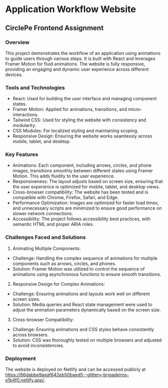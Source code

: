 
# Application Workflow Website
## CirclePe Frontend Assignment
### Overview
This project demonstrates the workflow of an application using animations to guide users through various steps. It is built with React and leverages Framer Motion for fluid animations. The website is fully responsive, providing an engaging and dynamic user experience across different devices.
### Tools and Technologies
* React: Used for building the user interface and managing component states.
* Framer Motion: Applied for animations, transitions, and micro-interactions.
* Tailwind CSS: Used for styling the website with consistency and modularity.
* CSS Modules: For localized styling and maintaining scoping.
* Responsive Design: Ensuring the website works seamlessly across mobile, tablet, and desktop.
### Key Features
* Animations: Each component, including arrows, circles, and phone images, transitions smoothly between different states using Framer Motion. This adds fluidity to the user experience.
* Responsiveness: The layout adjusts based on screen size, ensuring that the user experience is optimized for mobile, tablet, and desktop views.
* Cross-browser compatibility: The website has been tested and is compatible with Chrome, Firefox, Safari, and Edge.
* Performance Optimization: Images are optimized for faster load times, and unnecessary scripts are minimized to ensure good performance on slower network connections.
* Accessibility: The project follows accessibility best practices, with semantic HTML and proper ARIA roles.
### Challenges Faced and Solutions
1. Animating Multiple Components:
* Challenge: Handling the complex sequence of animations for multiple components such as arrows, circles, and phones.
* Solution: Framer Motion was utilized to control the sequence of animations using asynchronous functions to ensure smooth transitions.
2. Responsive Design for Complex Animations:
* Challenge: Ensuring animations and layouts work well on different screen sizes.
* Solution: Media queries and React state management were used to adjust the animation parameters dynamically based on the screen size.
3. Cross-browser Compatibility:
* Challenge: Ensuring animations and CSS styles behave consistently across browsers.
* Solution: CSS was thoroughly tested on multiple browsers and adjusted to avoid inconsistencies.
### Deployment
The website is deployed on Netlify and can be accessed publicly at https://66dabbe9aeaf642eb50baed5--glittery-brigadeiros-e1b4f0.netlify.app/.









